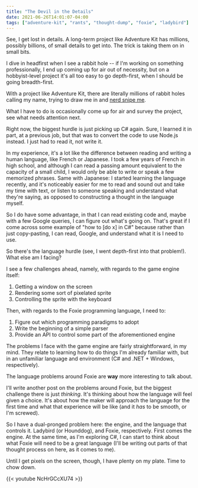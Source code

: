 ```yaml
---
title: "The Devil in the Details"
date: 2021-06-26T14:01:07-04:00
tags: ["adventure-kit", "rants", "thought-dump", "foxie", "ladybird"]
---
```


See, I get lost in details. A long-term project like Adventure Kit has millions, possibly billions, of small details to get into. The trick is taking them on in small bits.

I dive in headfirst when I see a rabbit hole -- if I'm working on something professionally, I end up coming up for air out of necessity, but on a hobbyist-level project it's all too easy to go depth-first, when I should be going breadth-first.

With a project like Adventure Kit, there are literally millions of rabbit holes calling my name, trying to draw me in and [nerd snipe me](https://xkcd.com/356/).

What I have to do is occasionally come up for air and survey the project, see what needs attention next.

Right now, the biggest hurdle is just picking up C# again. Sure, I learned it in part, at a previous job, but that was to convert the code to use Node.js instead. I just had to read it, not write it.

In my experience, it's a lot like the difference between reading and writing a human language, like French or Japanese. I took a few years of French in high school, and although I can read a passing amount equivalent to the capacity of a small child, I would only be able to write or speak a few memorized phrases. Same with Japanese: I started learning the language recently, and it's noticeably easier for me to read and sound out and take my time with text, or listen to someone speaking and understand what they're saying, as opposed to constructing a thought in the language myself.

So I do have some advantage, in that I can read existing code and, maybe with a few Google queries, I can figure out what's going on. That's great if I come across some example of "how to \[do x\] in C#" because rather than just copy-pasting, I can read, Google, and understand what it is I need to use.

So there's the language hurdle (see, I went depth-first into that problem!). What else am I facing?

I see a few challenges ahead, namely, with regards to the game engine itself:

1. Getting a window on the screen
2. Rendering some sort of pixelated sprite
3. Controlling the sprite with the keyboard

Then, with regards to the Foxie programming language, I need to:

1. Figure out which programming paradigms to adopt
2. Write the beginning of a simple parser
3. Provide an API to control some part of the aforementioned engine

The problems I face with the game engine are fairly straightforward, in my mind. They relate to learning how to do things I'm already familiar with, but in an unfamiliar language and environment (C# and .NET + Windows, respectively).

The language problems around Foxie are **way** more interesting to talk about.

I'll write another post on the problems around Foxie, but the biggest challenge there is just _thinking_. It's thinking about how the language will feel given a choice. It's about how the maker will approach the language for the first time and what that experience will be like (and it _has_ to be smooth, or I'm screwed).

So I have a dual-pronged problem here: the engine, and the language that controls it. Ladybird (or Hounddog), and Foxie, respectively. First comes the engine. At the same time, as I'm exploring C#, I can start to think about what Foxie will need to be a great language (I'll be writing out parts of that thought process on here, as it comes to me).

Until I get pixels on the screen, though, I have plenty on my plate. Time to chow down.

{{< youtube NcHrGCcXU74 >}}
